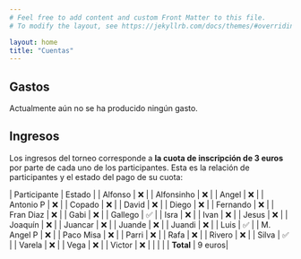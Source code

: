 ```yaml
---
# Feel free to add content and custom Front Matter to this file.
# To modify the layout, see https://jekyllrb.com/docs/themes/#overriding-theme-defaults

layout: home
title: "Cuentas"
---
```


## Gastos

Actualmente aún no se ha producido ningún gasto.

## Ingresos

Los ingresos del torneo corresponde a **la cuota de inscripción de 3 euros** por parte de cada uno de los participantes. Esta es la relación de participantes y el estado del pago de su cuota:

| Participante | Estado |
| Alfonso      |   ❌   |
| Alfonsinho   |   ❌   |
| Angel        |   ❌   |
| Antonio P    |   ❌   |
| Copado       |   ❌   |
| David        |   ❌   |
| Diego        |   ❌   |
| Fernando     |   ❌   |
| Fran Diaz    |   ❌   |
| Gabi         |   ❌   |
| Gallego      |   ✅   |
| Isra         |   ❌   |
| Ivan         |   ❌   |
| Jesus        |   ❌   |
| Joaquín      |   ❌   |
| Juancar      |   ❌   |
| Juande       |   ❌   |
| Juandi       |   ❌   |
| Luis         |   ✅   |
| M. Angel P   |   ❌   |
| Paco Misa    |   ❌   |
| Parri        |   ❌   |
| Rafa         |   ❌   |
| Rivero       |   ❌   |
| Silva        |   ✅   |
| Varela       |   ❌   |
| Vega         |   ❌   |
| Victor       |   ❌   |
|              |        |
| **Total**    | 9 euros|

